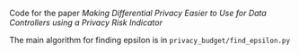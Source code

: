 Code for the paper *Making Differential Privacy Easier to Use for Data Controllers using a Privacy Risk Indicator*

The main algorithm for finding epsilon is in `privacy_budget/find_epsilon.py`